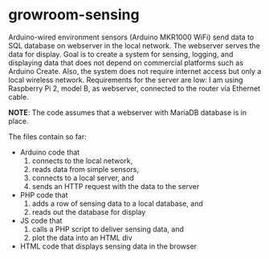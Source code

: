 # growroom-sensing
Arduino-wired environment sensors (Arduino MKR1000 WiFi) send data to SQL database on webserver in the local network. The webserver serves the data for display. Goal is to create a system for sensing, logging, and displaying data that does not depend on commercial platforms such as Arduino Create. Also, the system does not require internet access but only a local wireless network. Requirements for the server are low: I am using Raspberry Pi 2, model B, as webserver, connected to the router via Ethernet cable. 

**NOTE**: The code assumes that a webserver with MariaDB database is in place. 

The files contain so far:

* Arduino code that 
  1. connects to the local network, 
  1. reads data from simple sensors, 
  1. connects to a local server, and 
  1. sends an HTTP request with the data to the server
* PHP code that 
  1. adds a row of sensing data to a local database, and 
  1. reads out the database for display
* JS code that 
  1. calls a PHP script to deliver sensing data, and 
  1. plot the data into an HTML div
*  HTML code that displays sensing data in the browser
